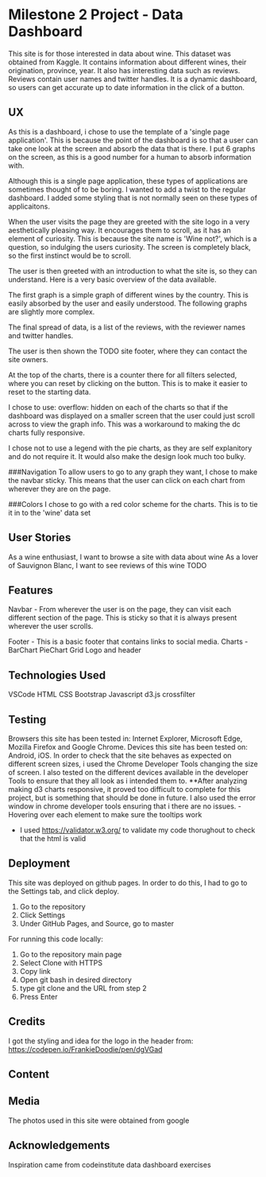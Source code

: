 
#####
# Milestone 2 Project - Data Dashboard
This site is for those interested in data about wine. This dataset was obtained from Kaggle. It contains information about different wines, their origination, province, year. It also has interesting data such as reviews. Reviews contain user names and twitter handles. It is a dynamic dashboard, so users can get accurate up to date information in the click of a button.

## UX
As this is a dashboard, i chose to use the template of a 'single page application'. This is because the point of the dashboard is so that a user can take one look at the screen and absorb the data that is there. I put 6 graphs on the screen, as this is a good number for a human to absorb information with.

Although this is a single page application, these types of applications are sometimes thought of to be boring. I wanted to add a twist to the regular dashboard. I added some styling that is not normally seen on these types of applicaitons.

When the user visits the page they are greeted with the site logo in a very aesthetically pleasing way. It encourages them to scroll, as it has an element of curiosity. This is because the site name is 'Wine not?', which is a question, so indulging the users curiosity. The screen is completely black, so the first instinct would be to scroll.

The user is then greeted with an introduction to what the site is, so they can understand. Here is a very basic overview of the data available.

The first graph is a simple graph of different wines by the country. This is easily absorbed by the user and easily understood. The following graphs are slightly more complex.

The final spread of data, is a list of the reviews, with the reviewer names and twitter handles.

The user is then shown the TODO site footer, where they can contact the site owners.

At the top of the charts, there is a counter there for all filters selected, where you can reset by clicking on the button. This is to make it easier to reset to the starting data.

I chose to use: overflow: hidden on each of the charts so that if the dashboard was displayed on a smaller screen  that the user could just scroll across to view the graph info. This was a workaround to making the dc charts fully responsive.

I chose not to use a legend with the pie charts, as they are self explanitory and do not require it. It would also make the design look much too bulky.

###Navigation
To allow users to go to any graph they want, I chose to make the navbar sticky. This means that the user can click on each chart from wherever they are on the page. 

###Colors
I chose to go with a red color scheme for the charts. This is to tie it in to the 'wine' data set


## User Stories
As a wine enthusiast, I want to browse a site with data about wine
As a lover of Sauvignon Blanc, I want to see reviews of this wine
TODO

## Features
Navbar - From wherever the user is on the page, they can visit each different section of the page. This is sticky so that it is always present wherever the user scrolls.

Footer - This is a basic footer that contains links to social media.
Charts - 
    BarChart
    PieChart
    Grid
Logo and header

## Technologies Used
VSCode
HTML
CSS
Bootstrap
Javascript
d3.js
crossfilter

## Testing
Browsers this site has been tested in: Internet Explorer, Microsoft Edge, Mozilla Firefox and Google Chrome. 
Devices this site has been tested on: Android, iOS.
In order to check that the site behaves as expected on different screen sizes, i used the Chrome Developer Tools changing the size of screen. I also tested on the different devices available in the developer Tools to ensure that they all look as i intended them to.
**After analyzing making d3 charts responsive, it proved too difficult to complete for this project, but is something that should be done in future.
I also used the error window in chrome developer tools ensuring that i there are no issues.
-Hovering over each element to make sure the tooltips work
- I used https://validator.w3.org/ to validate my code thorughout to check that the html is valid

## Deployment
This site was deployed on github pages. In order to do this, I had to go to the Settings tab, and click deploy.
1. Go to the repository
2. Click Settings
3. Under GitHub Pages, and Source, go to master

For running this code locally:
1. Go to the repository main page
2. Select Clone with HTTPS
3. Copy link
4. Open git bash in desired directory
5. type git clone and the URL from step 2
6. Press Enter

## Credits
I got the styling and idea for the logo in the header from: https://codepen.io/FrankieDoodie/pen/dgVGad
## Content

## Media
The photos used in this site were obtained from google

## Acknowledgements
Inspiration came from codeinstitute data dashboard exercises
